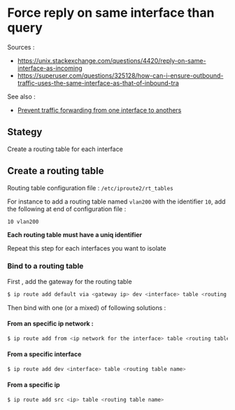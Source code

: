 # Force reply on same interface than query


Sources : 
 * https://unix.stackexchange.com/questions/4420/reply-on-same-interface-as-incoming
 * https://superuser.com/questions/325128/how-can-i-ensure-outbound-traffic-uses-the-same-interface-as-that-of-inbound-tra
 
See also : 
 * [Prevent traffic forwarding from one interface to anothers](../../iptable/doc/drop_forwarding_between_interfaces.md)
 
## Stategy

Create a routing table for each interface


## Create a routing table 
Routing table configuration file : `/etc/iproute2/rt_tables`

For instance to add a routing table named `vlan200` with the identifier `10`, add the following at end of configuration file :
```
10 vlan200
```
**Each routing table must have a uniq identifier**

Repeat this step for each interfaces you want to isolate

### Bind to a routing table

First , add the gateway for the routing table
```bash
$ ip route add default via <gateway ip> dev <interface> table <routing table name>
```

Then bind with one (or a mixed) of following solutions :

#### From an specific ip network :
```bash
$ ip route add from <ip network for the interface> table <routing table name>
```

#### From a specific interface
```bash
$ ip route add dev <interface> table <routing table name>
```

#### From a specific ip
```bash
$ ip route add src <ip> table <routing table name>
```
